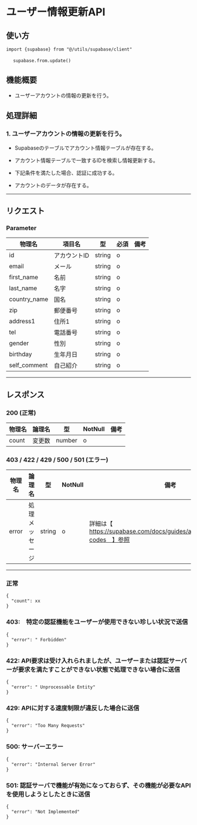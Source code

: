 # ユーザー情報更新API

## 使い方

```
import {supabase} from "@/utils/supabase/client"

　 supabase.from.update()
```

## 機能概要

- ユーザーアカウントの情報の更新を行う。

## 処理詳細

### 1. ユーザーアカウントの情報の更新を行う。

- Supabaseのテーブルでアカウント情報テーブルが存在する。
- アカウント情報テーブルで一致するIDを検索し情報更新する。
- 下記条件を満たした場合、認証に成功する。

- アカウントのデータが存在する。
---

## リクエスト

### Parameter

| 物理名          | 項目名      | 型     | 必須 | 備考     |
|--------------|----------| ------| ----|-----------|
| id           | アカウントID  | string | o    |           |
| email        | メール      | string | o    |           |
| first_name   | 名前       | string | o     |         |
| last_name    | 名字       | string | o     |         |
| country_name | 国名       | string | o     |         |
| zip          | 郵便番号     | string | o     |         |
| address1     | 住所1      | string | o     |         |
| tel          | 電話番号     | string | o     |         |
| gender       | 性別       | string | o     |         |
| birthday     | 生年月日     | string | o     |         |
| self_comment | 自己紹介     | string | o     |         |

---

## レスポンス

### 200 (正常)

| 物理名   | 論理名     | 型      | NotNull | 備考                 |
|-------|---------|--------|---------|--------------------|
| count | 変更数     | number | o       |                    |


### 403 / 422 / 429 / 500 / 501 (エラー)

| 物理名  | 論理名     | 型      | NotNull | 備考                                 |
|------|---------|--------|---------|------------------------------------|
| error | 処理メッセージ | string | o       | 詳細は【　https://supabase.com/docs/guides/auth/debugging/error-codes　】参照 |

---

### 正常

```jsonc
{
  "count": xx
}
```

### 403:　特定の認証機能をユーザーが使用できない珍しい状況で送信

```jsonc
{
  "error": " Forbidden"
}

```

### 422: API要求は受け入れられましたが、ユーザーまたは認証サーバーが要求を満たすことができない状態で処理できない場合に送信

```jsonc
{
  "error": " Unprocessable Entity"
}
```

### 429: APIに対する速度制限が違反した場合に送信

```jsonc
{
  "error": "Too Many Requests"
}
```

### 500: サーバーエラー

```jsonc
{
  "error": "Internal Server Error"
}
```

### 501: 認証サーバで機能が有効になっておらず、その機能が必要なAPIを使用しようとしたときに送信

```jsonc
{
  "error": "Not Implemented"
}
```